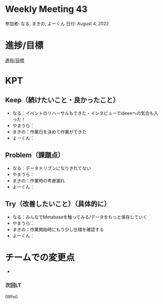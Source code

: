 # Weekly Meeting 43

参加者: なる, まきの, よーくん
日付: August 4, 2022

# 進捗/目標

[進捗/目標](Weekly%20Meeting%2043%2022f72cd4542d43fd95c8f192647de889/%E9%80%B2%E6%8D%97%20%E7%9B%AE%E6%A8%99%20a3d82076c9334bcaabec03790d96ae84.csv)

# KPT

## Keep（続けたいこと・良かったこと）

- なる：イベントのリハーサルもできた・インタビューでideeeへの気合も入った！
- やまうら：
- まきの：作業日を決めて作業ができた
- よーくん：

## Problem（課題点）

- なる：データドリブンになりきれてない
- やまうら：
- まきの：作業時の考慮漏れ
- よーくん：

## Try（改善したいこと）（具体的に）

- なる：みんなでMetabaseを触ってみる/データをもっと保存していく
- やまうら：
- まきの：作業開始時にもう少し仕様を確認する
- よーくん：

# チームでの変更点

- 

### 次回LT

(Who)